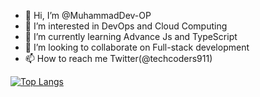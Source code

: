 - 👋 Hi, I’m @MuhammadDev-OP
- 👀 I’m interested in DevOps and Cloud Computing
- 🌱 I’m currently learning Advance Js and TypeScript
- 💞️ I’m looking to collaborate on Full-stack development
- 📫 How to reach me Twitter(@techcoders911)
  
 [![Top Langs](https://github-readme-stats-git-masterrstaa-rickstaa.vercel.app/api/top-langs/?username=MuhammadDev-OP&theme=tokyonight)](https://github.com/MuhammadDev-OP/github-readme-stats)
